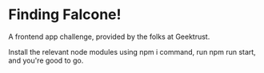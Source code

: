 # Finding Falcone!
A frontend app challenge, provided by the folks at Geektrust.

Install the relevant node modules using npm i command, run npm run start, and you're good to go.
